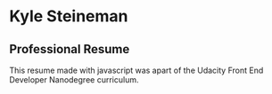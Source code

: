 # Kyle Steineman
## Professional Resume

This resume made with javascript was apart of the Udacity Front End Developer Nanodegree curriculum.
